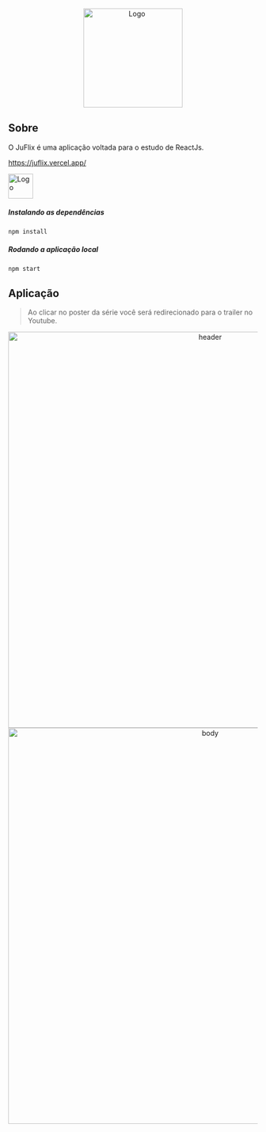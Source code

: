 <br />
<p align="center">
  <a href="https://github.com/jugiorgi/BeTheHero">
    <img src="https://raw.githubusercontent.com/jugiorgi/JuFlix/master/src/assets/img/logo-juflix-red.png" alt="Logo" width="200" >
  </a>
</p>

## Sobre

O JuFlix é uma aplicação  voltada para o estudo de ReactJs. 

https://juflix.vercel.app/

<img src="https://upload.wikimedia.org/wikipedia/commons/a/a7/React-icon.svg" alt="Logo" width="50" >

##### Instalando as dependências

```sh
npm install
```

##### Rodando a aplicação local

```sh
npm start
```

## Aplicação

>  Ao clicar no poster da série você será redirecionado para o trailer no Youtube.

<p align="center">
  <img src="https://raw.githubusercontent.com/jugiorgi/JuFlix/master/src/assets/preview/header.png" width="800" alt="header">
  <img src="https://raw.githubusercontent.com/jugiorgi/JuFlix/master/src/assets/preview/body.png" width="800" alt="body">
</p>

